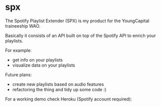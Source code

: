 # spx

The Spotify Playlist Extender (SPX) is my product for the YoungCapital traineeship WAO.

Basically it consists of an API built on top of the Spotify API to enrich your playlists.

For example:
- get info on your playlists
- visualize data on your playlists

Future plans:
- create new playlists based on audio features
- refactoring the thing and tidy up some code :)

For a working demo check Heroku (Spotify account required):